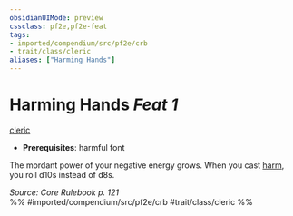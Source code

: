 ```yaml
---
obsidianUIMode: preview
cssclass: pf2e,pf2e-feat
tags:
- imported/compendium/src/pf2e/crb
- trait/class/cleric
aliases: ["Harming Hands"]
---
```

# Harming Hands  *Feat 1*  
[cleric](rules/traits/cleric.md)  

- **Prerequisites**: harmful font

The mordant power of your negative energy grows. When you cast [harm](../spells/harm.md), you roll d10s instead of d8s.

*Source: Core Rulebook p. 121*  
%% #imported/compendium/src/pf2e/crb #trait/class/cleric %%